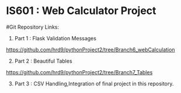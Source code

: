 # IS601 : Web Calculator Project 

#Git Repository Links:

1) Part 1 : Flask Validation Messages

https://github.com/hrd9/pythonProject2/tree/Branch6_webCalculation

2) Part 2 : Beautiful Tables 

https://github.com/hrd9/pythonProject2/tree/Branch7_Tables

3) Part 3 : CSV Handling,Integration of final project in this repository.
